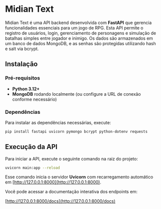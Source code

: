 # Midian Text

Midian Text é uma API backend desenvolvida com **FastAPI** que gerencia funcionalidades essenciais para um jogo de RPG. Esta API permite o registro de usuários, login, gerenciamento de personagens e simulação de batalhas simples entre jogador e inimigo. Os dados são armazenados em um banco de dados MongoDB, e as senhas são protegidas utilizando hash e salt via bcrypt.

## Instalação

### Pré-requisitos

- **Python 3.12+**
- **MongoDB** rodando localmente (ou configure a URL de conexão conforme necessário)

### Dependências

Para instalar as dependências necessárias, execute:

```bash
pip install fastapi uvicorn pymongo bcrypt python-dotenv requests
```

## Execução da API

Para iniciar a API, execute o seguinte comando na raiz do projeto:

```bash
uvicorn main:app --reload
```

Esse comando inicia o servidor **Uvicorn** com recarregamento automático em [http://127.0.0.1:8000](http://127.0.0.1:8000).

Você pode acessar a documentação interativa dos endpoints em:

[http://127.0.0.1:8000/docs](http://127.0.0.1:8000/docs)

